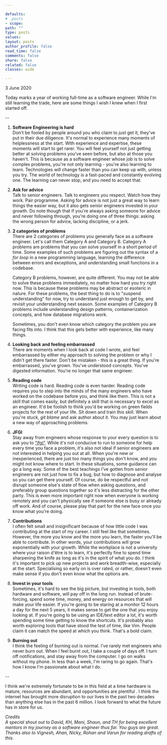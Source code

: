 ```yaml
---

defaults:
# _posts
- scope:
path: ""
type: posts
values:
layout: posts
author_profile: false
read_time: false
comments: false
share: false
related: false
classes: wide

---
```


3 June 2020

Today marks a year of working full-time as a software engineer. While I'm still learning the trade, here are some things I wish I knew when I first started off.

--

1. **Software Engineering is hard**      
   Don't be fooled by people around you who claim to *just* get it, they've put in their due diligence. It's normal to experience many moments of helplessness at the start. With experience and expertise, these moments will start to get rarer. You will feel yourself not just getting better at solving problems you've seen before, but also at those you haven't. This is because as a software engineer whose job is to solve complex problems, you're not only learning - you're also learning to learn. Technologies will change faster than you can keep up with, unless you try. The world of technology is a fast-paced and constantly evolving one. The learning can never stop, and you need to accept that.
 

2. **Ask for advice**  
   Talk to senior engineers. Talk to engineers you respect. Watch how they work. Pair programme. Asking for advice is not just a great way to learn things the easier way, but it also gets senior engineers invested in your growth. Do note though that if you're always asking someone for advice and never following through, you're doing one of three things: asking the wrong person for advice, lacking discipline, or a jerk.

3. **2 categories of problems**  
    There are 2 categories of problems you generally face as a software engineer. Let's call them Category A and Category B. Category A problems are problems that you can solve yourself  in a short period of time. Some examples of such problems are figuring out the syntax of a *for loop* in a new programming language, learning the difference between errors and exceptions, and understanding small functions in a codebase.  
 
    Category B problems, however, are quite different. You may not be able to solve these problems immediately, no matter how hard you try right now. This is because these problems may be abstract or esoteric in nature. For these problems, the best thing to do is to "suspend understanding" for now, try to understand just enough to get by, and revisit your understanding next season. Some examples of Category B problems include understanding design patterns, containerization concepts, and how database migrations work.  

    Sometimes, you don't even know which category the problem you are facing fits into. I think that this gets better with experience, like many things.

4. **Looking back and feeling embarrassed**     
    There are moments when I look back at code I wrote, and feel embarrassed by either my approach to solving the problem or why I didn't get there faster. Don't be mistaken - this is a great thing. If you're embarrassed, you've grown. You've understood concepts. You've digested information. You're no longer that same engineer.

5. **Reading code**  
    Writing code is hard. Reading code is even harder. Reading code requires you to step into the minds of the many engineers who have worked on the codebase before you, and think like them. This is not a skill that comes easily, but definitely a skill that is necessary to excel as an engineer. It'd be foolish to think you'd be working on green fields projects for the rest of your life. Sit down and train this skill. When you're stuck, *git blame* and ask author about it. You may just learn about a new way of approaching problems.

6. **JFGI**  
    Stay away from engineers whose response to your every question is to ask you to ["jfgi"](https://www.urbandictionary.com/define.php?term=jfgi). While it's not conducive to run to someone for help every time you face a problem, it's also not ideal if senior engineers are not interested in helping you out at all. When you're new or inexperienced, there are just too many things you don't know, and you might not know where to start. In these situations, some guidance can go a long way. Some of the best teachings I've gotten from senior engineers are not just how to fix a bug, but how to diagnose and analyse so you can get there yourself. Of course, do be respectful and not disrupt someone else's state of flow when asking questions, and preferably group questions together so it's less distracting for the other party. This is even more important right now when everyone is working remotely and you can't physically see if someone else is busy or already off work. And of course, please play that part for the new face once you know what you're doing. 

7. **Contributions**  
    I often felt small and insignificant because of how little code I was contributing at the start of my career. I still feel like that sometimes. However, the more you know and the more you learn, the faster you'll be able to contribute. In other words, your contributions will grow exponentially with your growth. While the workplace is not a university where your raison d'être is to learn, it's perfectly fine to spend time sharpening the knife as long as it's in the spirit of what you do. I think it's important to pick up new projects and work breadth-wise, especially at the start. Specialising so early on is over rated, or rather, doesn't even make sense if you don't even know what the options are.

8. **Invest in your tools**  
    Sometimes, it's hard to see the big picture, but investing in tools, both hardware and software, will pay off in the long run. Instead of brute-forcing, spend some time, money, and energy on resources that will make your life easier. If you're going to be staring at a monitor 12 hours a day for the next 5 years, it makes sense to get the one that you enjoy looking at. If you're going to be using an IDE/text editor a lot, it's worth spending some time getting to know the shortcuts. It's probably also worth exploring tools that have stood the test of time, like Vim. People claim it can match the speed at which you think. That's a bold claim.

9.  **Burning out**  
    I think the feeling of burning out is normal. I've rarely met engineers who never burn out. When I feel burnt out, I take a couple of days off. I turn off notifications, and stay away from the computer. I go on walks without my phone. In less than a week, I'm raring to go again. That's how I know I'm passionate about what I do.

--

I think we're extremely fortunate to be in this field at a time hardware is mature, resources are abundant, and opportunities are plentiful . I think the internet has brought more disruption to our lives in the past two decades than anything else has in the past 6 million. I look forward to what the future has in store for us.
 
*Credits*   
*A special shout out to David, KH, Mani, Shaun, and TH for being excellent mentors in my journey as a software engineer thus far. You guys are great. Thanks also to Vignesh, Ahan, Nicky, Rohan and Varun for reading drafts of this.*
